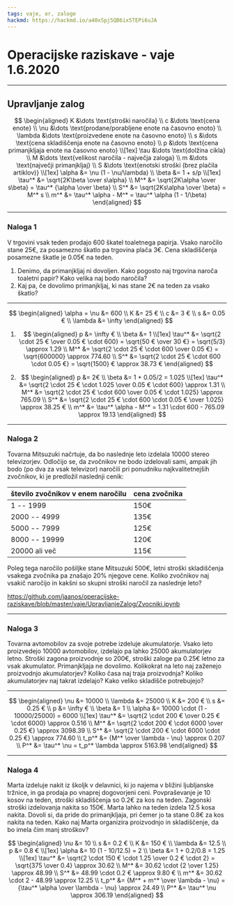 ```yaml
---
tags: vaje, or, zaloge
hackmd: https://hackmd.io/a40xSpj5QB6ix5TEPi6uJA
---
```

# Operacijske raziskave - vaje 1.6.2020

---

## Upravljanje zalog

$$
\begin{aligned}
K &\dots \text{stroški naročila} \\
c &\dots \text{cena enote} \\
\nu &\dots \text{prodane/porabljene enote na časovno enoto} \\
\lambda &\dots \text{proizvedene enote na časovno enoto} \\
s &\dots \text{cena skladiščenja enote na časovno enoto} \\
p &\dots \text{cena primanjkljaja enote na časovno enoto} \\[1ex]
\tau &\dots \text{dolžina cikla} \\
M &\dots \text{velikost naročila - največja zaloga} \\
m &\dots \text{največji primanjkljaj}  \\
S &\dots \text{enotski stroški (brez plačila artiklov)} \\[1ex]
\alpha &= \nu (1 - \nu/\lambda) \\
\beta &= 1 + s/p \\[1ex]
\tau^* &= \sqrt{2K\beta \over s\alpha} \\
M^* &= \sqrt{2K\alpha \over s\beta} = \tau^* {\alpha \over \beta} \\
S^* &= \sqrt{2Ks\alpha \over \beta} = M^* s \\
m^* &= \tau^* \alpha - M^* = \tau^* \alpha (1 - 1/\beta)
\end{aligned}
$$

---

### Naloga 1

V trgovini vsak teden prodajo $600$ škatel toaletnega papirja. Vsako naročilo stane $25 €$, za posamezno škatlo pa trgovina plača $3 €$. Cena skladiščenja posamezne škatle je $0.05 €$ na teden.

1. Denimo, da primanjkljaj ni dovoljen. Kako pogosto naj trgovina naroča toaletni papir? Kako velika naj bodo naročila?
2. Kaj pa, če dovolimo primanjkljaj, ki nas stane $2 €$ na teden za vsako škatlo?

----

$$
\begin{aligned}
\alpha = \nu &= 600 \\
K &= 25 € \\
c &= 3 € \\
s &= 0.05 € \\
\lambda &= \infty
\end{aligned}
$$

1. $$
   \begin{aligned}
   p &= \infty € \\
   \beta &= 1 \\[1ex]
   \tau^* &= \sqrt{2 \cdot 25 € \over 0.05 € \cdot 600} = \sqrt{50 € \over 30 €} = \sqrt{5/3} \approx 1.29 \\
   M^* &= \sqrt{2 \cdot 25 € \cdot 600 \over 0.05 €} = \sqrt{600000} \approx 774.60 \\
   S^* &= \sqrt{2 \cdot 25 € \cdot 600 \cdot 0.05 €} = \sqrt{1500} € \approx 38.73 €
   \end{aligned}
   $$

2. $$
   \begin{aligned}
   p &= 2€ \\
   \beta &= 1 + 0.05/2 = 1.025 \\[1ex]
   \tau^* &= \sqrt{2 \cdot 25 € \cdot 1.025 \over 0.05 € \cdot 600} \approx 1.31 \\
   M^* &= \sqrt{2 \cdot 25 € \cdot 600 \over 0.05 € \cdot 1.025} \approx 765.09 \\
   S^* &= \sqrt{2 \cdot 25 € \cdot 600 \cdot 0.05 € \over 1.025} \approx 38.25 € \\
   m^* &= \tau^* \alpha - M^* = 1.31 \cdot 600 - 765.09 \approx 19.13
   \end{aligned}
   $$

---

### Naloga 2

Tovarna Mitsuzuki načrtuje, da bo naslednje leto izdelala $10000$ stereo televizorjev. Odločijo se, da zvočnikov ne bodo izdelovali sami, ampak jih bodo (po dva za vsak televizor) naročili pri ponudniku najkvalitetnejših zvočnikov, ki je predložil naslednji cenik:

| število zvočnikov v enem naročilu | cena zvočnika |
| --------------------------------- | ------------- |
| 1 -- 1999                         | $150 €$       |
| 2000 -- 4999                      | $135 €$       |
| 5000 -- 7999                      | $125 €$       |
| 8000 -- 19999                     | $120 €$       |
| 20000 ali več                     | $115 €$       |

Poleg tega naročilo pošiljke stane Mitsuzuki $500 €$,
letni stroški skladiščenja vsakega zvočnika pa znašajo $20\%$ njegove cene. Koliko zvočnikov naj vsakič naročijo
in kakšni so skupni stroški naročil za naslednje leto?

<https://github.com/jaanos/operacijske-raziskave/blob/master/vaje/UpravljanjeZalog/Zvocniki.ipynb>

---

### Naloga 3

Tovarna avtomobilov za svoje potrebe izdeluje akumulatorje. Vsako leto proizvedejo $10000$ avtomobilov, izdelajo pa lahko $25000$ akumulatorjev letno. Stroški zagona proizvodnje so $200 €$, stroški zaloge pa $0.25 €$ letno za vsak akumulator. Primanjkljaja ne dovolimo. Kolikokrat na leto naj zaženejo proizvodnjo akumulatorjev? Koliko časa naj traja proizvodnja? Koliko akumulatorjev naj takrat izdelajo? Kako veliko skladišče potrebujejo?

----

$$
\begin{aligned}
\nu &= 10000 \\
\lambda &= 25000 \\
K &= 200 € \\
s &= 0.25 € \\
p &= \infty € \\
\beta &= 1 \\
\alpha &= 10000 \cdot (1 - 10000/25000) = 6000 \\[1ex]
\tau^* &= \sqrt{2 \cdot 200 € \over 0.25 € \cdot 6000} \approx 0.516 \\
M^* &= \sqrt{2 \cdot 200 € \cdot 6000 \over 0.25 €} \approx 3098.39 \\
S^* &= \sqrt{2 \cdot 200 € \cdot 6000 \cdot 0.25 €} \approx 774.60 \\
t_p^* &= {M^* \over \lambda - \nu} \approx 0.207 \\
P^* &= \tau^* \nu = t_p^* \lambda \approx 5163.98
\end{aligned}
$$

---

### Naloga 4

Marta izdeluje nakit iz školjk v delavnici, ki jo najema v bližini ljubljanske tržnice, in ga prodaja po vnaprej dogovorjeni ceni. Povpraševanje je $10$ kosov na teden, stroški skladiščenja so $0.2 €$ za kos na teden. Zagonski stroški izdelovanja nakita so $150 €$. Marta lahko na teden izdela $12.5$ kosa nakita. Dovoli si, da pride do primanjkljaja, pri čemer jo ta stane $0.8 €$ za kos nakita na teden. Kako naj Marta organizira proizvodnjo in skladiščenje, da bo imela čim manj stroškov?

$$
\begin{aligned}
\nu &= 10 \\
s &= 0.2 € \\
K &= 150 € \\
\lambda &= 12.5 \\
p &= 0.8 € \\[1ex]
\alpha &= 10 (1 - 10/12.5) = 2 \\
\beta &= 1 + 0.2/0.8 = 1.25 \\[1ex]
\tau^* &= \sqrt{2 \cdot 150 € \cdot 1.25 \over 0.2 € \cdot 2} = \sqrt{375 \over 0.4} \approx 30.62 \\
M^* &= 30.62 \cdot {2 \over 1.25} \approx 48.99 \\
S^* &= 48.99 \cdot 0.2 € \approx 9.80 € \\
m^* &= 30.62 \cdot 2 - 48.99 \approx 12.25 \\
t_p^* &= {M^* + m^* \over \lambda - \nu} = {\tau^* \alpha \over \lambda - \nu} \approx 24.49 \\
P^* &= \tau^* \nu \approx 306.19
\end{aligned}
$$